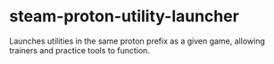 # steam-proton-utility-launcher
Launches utilities in the same proton prefix as a given game, allowing trainers and practice tools to function.
